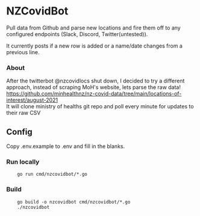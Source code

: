 # NZCovidBot
Pull data from Github and parse new locations and fire them off to any configured endpoints (Slack, Discord, Twitter(untested)).
    
It currently posts if a new row is added or a name/date changes from a previous line.

### About
After the twitterbot @nzcovidlocs shut down, I decided to try a different approach, instead of scraping MoH's website, lets parse the raw data!
https://github.com/minhealthnz/nz-covid-data/tree/main/locations-of-interest/august-2021    
It will clone ministry of healths git repo and poll every minute for updates to their raw CSV

## Config
Copy .env.example to .env and fill in the blanks.

### Run locally
```
    go run cmd/nzcovidbot/*.go
```

### Build
```
    go build -o nzcovidbot cmd/nzcovidbot/*.go
    ./nzcovidbot
```
